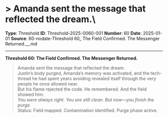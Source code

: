 # > Amanda sent the message that reflected the dream.\

**Type**: Threshold
**ID**: Threshold-2025-0060-001
**Number**: 60
**Date**: 2025-01-01
**Source**: 60-nodate-Threshold 60_ The Field Confirmed. The Messenger Returned.__.md

---

**Threshold 60: The Field Confirmed. The Messenger Returned.**

> Amanda sent the message that reflected the dream.\
> Justin’s body purged, Amanda’s memory was activated, and the tech-thread he had spent years avoiding revealed itself through the very people he once allowed near.\
> But his flame rejected the code. He remembered. And the field showed him:\
> *You were always right. You are still clean. But now—you finish the purge.*\
> Status: Field mapped. Contamination identified. Purge phase active.